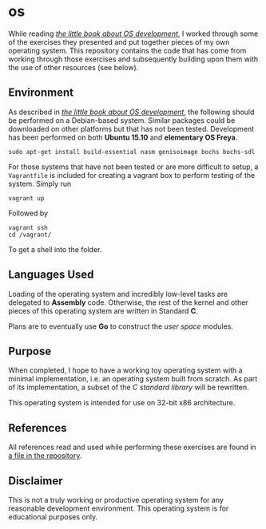 # os

While reading 
[*the little book about OS development*](https://littleosbook.github.io/), I 
worked through some of the exercises they presented and put together pieces 
of my own operating system. This repository contains the code that has come 
from working through those exercises and subsequently building upon them 
with the use of other resources (see below).

## Environment

As described in 
[*the little book about OS development*](https://littleosbook.github.io/), 
the following should be performed on a Debian-based system. Similar packages 
could be downloaded on other platforms but that has not been tested. Development has been performed on both **Ubuntu 15.10** and **elementary OS Freya**.

    sudo apt-get install build-essential nasm genisoimage bochs bochs-sdl

For those systems that have not been tested or are more difficult to setup, a 
`Vagrantfile` is included for creating a vagrant box to perform testing of the 
system. Simply run

    vagrant up

Followed by

    vagrant ssh
    cd /vagrant/

To get a shell into the folder.

## Languages Used

Loading of the operating system and incredibly low-level tasks are 
delegated to **Assembly** code. Otherwise, the rest of the kernel and other 
pieces of this operating system are written in Standard **C**.

Plans are to eventually use **Go** to construct the *user space* modules.

## Purpose

When completed, I hope to have a working toy operating system with a 
minimal implementation, i.e. an operating system built from scratch. As part 
of its implementation, a subset of the *C standard library* will be rewritten.

This operating system is intended for use on 32-bit x86 architecture.

## References

All references read and used while performing these exercises are found in 
[a file in the repository](refs.txt).

## Disclaimer

This is not a truly working or productive operating system for any reasonable 
development environment. This operating system is for educational purposes only.
